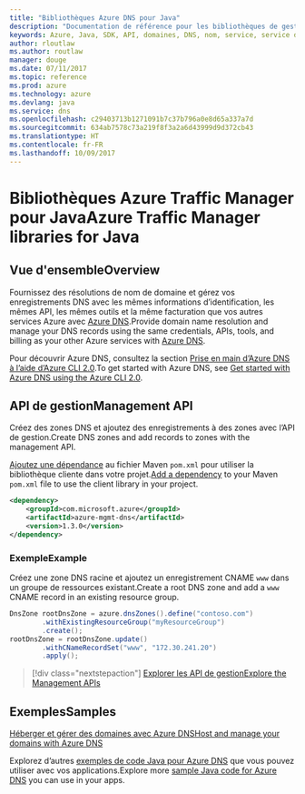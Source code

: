 ```yaml
---
title: "Bibliothèques Azure DNS pour Java"
description: "Documentation de référence pour les bibliothèques de gestion Azure DNS Java"
keywords: Azure, Java, SDK, API, domaines, DNS, nom, service, service de nom de domaine
author: rloutlaw
ms.author: routlaw
manager: douge
ms.date: 07/11/2017
ms.topic: reference
ms.prod: azure
ms.technology: azure
ms.devlang: java
ms.service: dns
ms.openlocfilehash: c29403713b1271091b7c37b796a0e8d65a337a7d
ms.sourcegitcommit: 634ab7578c73a219f8f3a2a6d43999d9d372cb43
ms.translationtype: HT
ms.contentlocale: fr-FR
ms.lasthandoff: 10/09/2017
---
```

# <a name="azure-traffic-manager-libraries-for-java"></a><span data-ttu-id="48797-104">Bibliothèques Azure Traffic Manager pour Java</span><span class="sxs-lookup"><span data-stu-id="48797-104">Azure Traffic Manager libraries for Java</span></span>

## <a name="overview"></a><span data-ttu-id="48797-105">Vue d'ensemble</span><span class="sxs-lookup"><span data-stu-id="48797-105">Overview</span></span>

<span data-ttu-id="48797-106">Fournissez des résolutions de nom de domaine et gérez vos enregistrements DNS avec les mêmes informations d’identification, les mêmes API, les mêmes outils et la même facturation que vos autres services Azure avec [Azure DNS](/azure/dns/dns-overview).</span><span class="sxs-lookup"><span data-stu-id="48797-106">Provide domain name resolution and manage your DNS records using the same credentials, APIs, tools, and billing as your other Azure services with [Azure DNS](/azure/dns/dns-overview).</span></span>

<span data-ttu-id="48797-107">Pour découvrir Azure DNS, consultez la section [Prise en main d’Azure DNS à l’aide d’Azure CLI 2.0](/azure/dns/dns-getstarted-cli).</span><span class="sxs-lookup"><span data-stu-id="48797-107">To get started with Azure DNS, see [Get started with Azure DNS using the Azure CLI 2.0](/azure/dns/dns-getstarted-cli).</span></span>

## <a name="management-api"></a><span data-ttu-id="48797-108">API de gestion</span><span class="sxs-lookup"><span data-stu-id="48797-108">Management API</span></span>

<span data-ttu-id="48797-109">Créez des zones DNS et ajoutez des enregistrements à des zones avec l’API de gestion.</span><span class="sxs-lookup"><span data-stu-id="48797-109">Create DNS zones and add records to zones with the management API.</span></span>

<span data-ttu-id="48797-110">[Ajoutez une dépendance](https://maven.apache.org/guides/getting-started/index.html#How_do_I_use_external_dependencies) au fichier Maven `pom.xml` pour utiliser la bibliothèque cliente dans votre projet.</span><span class="sxs-lookup"><span data-stu-id="48797-110">[Add a dependency](https://maven.apache.org/guides/getting-started/index.html#How_do_I_use_external_dependencies) to your Maven `pom.xml` file to use the client library in your project.</span></span>

```XML
<dependency>
    <groupId>com.microsoft.azure</groupId>
    <artifactId>azure-mgmt-dns</artifactId>
    <version>1.3.0</version>
</dependency>
```   

### <a name="example"></a><span data-ttu-id="48797-111">Exemple</span><span class="sxs-lookup"><span data-stu-id="48797-111">Example</span></span>

<span data-ttu-id="48797-112">Créez une zone DNS racine et ajoutez un enregistrement CNAME `www` dans un groupe de ressources existant.</span><span class="sxs-lookup"><span data-stu-id="48797-112">Create a root DNS zone and add a `www` CNAME record in an existing resource group.</span></span>

```java
DnsZone rootDnsZone = azure.dnsZones().define("contoso.com")
        .withExistingResourceGroup("myResourceGroup")
        .create();
rootDnsZone = rootDnsZone.update()
        .withCNameRecordSet("www", "172.30.241.20")
        .apply();
```

> [!div class="nextstepaction"]
> [<span data-ttu-id="48797-113">Explorer les API de gestion</span><span class="sxs-lookup"><span data-stu-id="48797-113">Explore the Management APIs</span></span>](/java/api/overview/azure/dns/managementapi)

## <a name="samples"></a><span data-ttu-id="48797-114">Exemples</span><span class="sxs-lookup"><span data-stu-id="48797-114">Samples</span></span>

[<span data-ttu-id="48797-115">Héberger et gérer des domaines avec Azure DNS</span><span class="sxs-lookup"><span data-stu-id="48797-115">Host and manage your domains with Azure DNS</span></span>](https://github.com/Azure-Samples/dns-java-host-and-manage-your-domains)

<span data-ttu-id="48797-116">Explorez d’autres [exemples de code Java pour Azure DNS](https://azure.microsoft.com/resources/samples/?platform=java&term=dns) que vous pouvez utiliser avec vos applications.</span><span class="sxs-lookup"><span data-stu-id="48797-116">Explore more [sample Java code for Azure DNS](https://azure.microsoft.com/resources/samples/?platform=java&term=dns) you can use in your apps.</span></span>